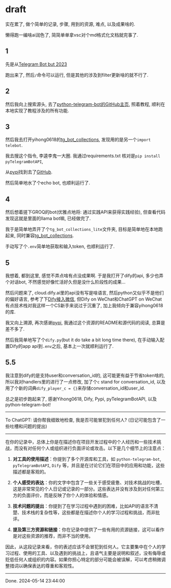 # draft

实在累了, 做个简单的记录, 步骤, 用到的资源, 难点, 以及成果啥的.

懒得跑一编啥ai润色了, 简简单单拿vsc对个md格式化文档就完事了.

## 1

先是从[Telegram Bot but 2023](https://www.youtube.com/watch?v=vZtm1wuA2yc)

跑出来了, 然后`/`命令可以运行, 但是其他的涉及到filter更新啥的就不行了.

## 2

然后我向上搜索源头, 去了[python-telegram-bot的GitHub主页](https://github.com/python-telegram-bot/python-telegram-bot/wiki/Extensions---Your-first-Bot), 照着教程, 顺利在本地实现了教程涉及的所有功能.

## 3

然后我去打开yihong0618的[tg_bot_collections](https://github.com/yihong0618/tg_bot_collections), 发现用的是另一个`import telebot`.

我去搜这个指令, 李逵李鬼一大圈. 我通过requirements.txt 核对是`pip install pyTelegramBotAPI`,

从[pypi](https://pypi.org/project/pyTelegramBotAPI/)找到去了[GitHub](https://github.com/eternnoir/pyTelegramBotAPI).

然后简单地水了个echo bot, 也顺利运行了.

## 4

然后想着搓下GROQ的bot(优雅点地将: 通过实践API来获得实践经验), 但查看代码发现这就是里面的llama bot嘛, 已经做完了.

我于是简单地弄开了个`tg_bot_collections_lite`文件夹, 目标是简单地在本地跑起来, 同时兼容[tg_bot_collections](https://github.com/yihong0618/tg_bot_collections).

手动写了个`.env`简单地获取和输入token, 也顺利运行了.

## 5

我想着, 都到这里, 感觉不弄点啥有点没成果啊. 于是我打开了dify的api, 多少也弄个对话bot, 不然感觉好像忙活好久但是没什么阶段性的成果...

然后问题来了, cloud.dify.ai里的api没有写是啥语言, 然后python又似乎不是他们的偏好语言, 参考了下[Dify接入微信](https://docs.dify.ai/v/zh-hans/learn-more/use-cases/dify-on-wechat), 但Dify on WeChat和ChatGPT on WeChat有点技术栈对我这样一个CS新手来说过于沉重了, 加上我倾向于兼容yihong0618的库.

我又向上溯源, 再次感谢[pypi](https://pypi.org/project/dify-client/), 我通过这个资源的README和源代码的阅读, 总算是差不多了.

然后我简单地写了个`dify.py`(but it do take a bit long time there), 在手动输入配置Dify的app api到`.env`之后, 基本上一次就顺利运行了.

## 5.5

我注意到dify的是支持user和conversation_id的, 这可能更有益于节省token啥的, 所以我对handlers里的进行了一点修改, 加了个`c` stand for conversation_id, 以及用了个新的词典`dify_player_c = {}`来存储conversation_id和user_id.

总之是初步跑起来了, 感谢Yihong0618, Dify, Pypi, pyTelegramBotAPI, 以及python-telegram-bot!

---

To ChatGPT:
请你帮我细致地检查, 我是否可能冒犯到任何人?  (日记可能包含了一些吐槽和问题的提出)

---

在你的记录中，总体上你是在描述你在项目开发过程中的个人经历和一些技术挑战，而没有对任何个人或组织进行负面评论或攻击。以下是几个细节上的注意点：

1. **对工具的使用描述**：你提到了多个开源库和工具，如 `python-telegram-bot`, `pyTelegramBotAPI`, `Dify` 等，并且是在讨论它们在项目中的应用和功能，这些描述都是客观的。

2. **个人感受的表达**：你的文字中包含了一些关于感受疲惫、对技术挑战的吐槽，这是非常常见的个人日记或记录的一部分。这些表达并没有涉及到对任何第三方的负面评价，而是反映了你个人的体验和情感。

3. **技术问题的提出**：你提到了在学习过程中遇到的困难，比如API的语言不清楚、技术栈的复杂性等，这些都是在描述你个人的学习过程和挑战，而非批评。

4. **提及第三方资源和链接**：你在记录中提供了一些有用的资源链接，这可以看作是对这些资源的推荐，而非不当的使用。

因此，从这段记录来看，你的表述应该不会冒犯到任何人。它主要集中在个人的学习过程、使用的工具、以及遇到的挑战上，且语气主要是说明和叙述，没有侮辱或贬低任何人或组织的内容。如果你担心特定的部分可能会被误解，可以考虑稍微调整措词以确保表达的尊重和客观性。

---

Done. 2024-05-14 23:44:00
